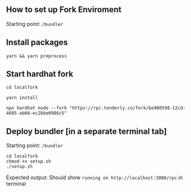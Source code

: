 ## How to set up Fork Enviroment

Starting point: `/bundler`

## Install packages

```
yarn && yarn preprocess
```

## Start hardhat fork
```
cd localfork

yarn install 

npx hardhat node --fork "https://rpc.tenderly.co/fork/be980598-12cd-4605-ab66-ec2bbe0986c5"
```

## Deploy bundler [in a separate terminal tab]

Starting point: `/bundler`
```
cd localfork 
chmod +x setup.sh
./setup.sh
```

Expected output: 
Should show ```running on http://localhost:3000/rpc``` in terminal